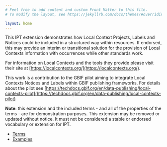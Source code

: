 ```yaml
---
# Feel free to add content and custom Front Matter to this file.
# To modify the layout, see https://jekyllrb.com/docs/themes/#overriding-theme-defaults

layout: home
---
```

This IPT extension demonstrates how Local Context Projects, Labels and Notices could be included in a structured way within resources. If endorsed, this may provide an interim or transitional solution for the provision of Local Contexts information with occurrences while other standards work.

For information on Local Contexts and the tools they provide please visit their site at [https://localcontexts.org/](https://localcontexts.org/).

This work is a contribution to the GBIF pilot aiming to integrate Local Contexts Notices and Labels within GBIF publishing frameworks. For details about the pilot see [https://techdocs.gbif.org/en/data-publishing/local-contexts-pilot](https://techdocs.gbif.org/en/data-publishing/local-contexts-pilot)

**Note**:  this extension and the included terms - and all of the properties of the terms - are for demonstration purposes.  This extension may be removed or updated without notice.  It must not be considered a stable or endorsed vocabulary or extension for IPT.


- [Terms](terms/)
- [Examples](examples/)
